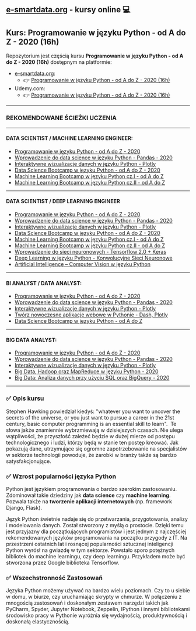 ## [e-smartdata.org](https://e-smartdata.org/) - kursy online :computer:
## Kurs: Programowanie w języku Python - od A do Z - 2020 (16h) 
Repozytorium jest częścią kursu **Programowanie w języku Python - od A do Z - 2020 (16h)** dostępnym na platformie:
* [e-smartdata.org](https://e-smartdata.org/):
  * :point_right: [Programowanie w języku Python - od A do Z - 2020 (16h)](https://e-smartdata.teachable.com/p/programowanie-w-jezyku-python-od-a-do-z)
* Udemy.com:
  * :point_right: [Programowanie w języku Python - od A do Z - 2020 (16h)](https://www.udemy.com/course/programowanie-w-jezyku-python/?referralCode=C7E5AD6D60ADCBDEF759)
  
---
### REKOMENDOWANE ŚCIEŻKI UCZENIA
---
#### DATA SCIENTIST / MACHINE LEARNING ENGINEER:

* [Programowanie w języku Python - od A do Z - 2020](https://www.udemy.com/course/programowanie-w-jezyku-python/?referralCode=C7E5AD6D60ADCBDEF759)
* [Wprowadzenie do data science w języku Python - Pandas - 2020](https://www.udemy.com/course/wprowadzenie-data-science/?referralCode=D85D646D30D785FD5277)
* [Interaktywne wizualizacje danych w języku Python - Plotly](https://www.udemy.com/course/wizualizacje-danych-python/?referralCode=A548AF40A5D2D658DAE6)
* [Data Science Bootcamp w języku Python - od A do Z - 2020](https://www.udemy.com/course/data-science-bootcamp-python/?referralCode=7ACF0CA84807A88740FB)
* [Machine Learning Bootcamp w języku Python cz.I - od A do Z](https://www.udemy.com/course/machine-learning-bootcamp-w-jezyku-python/?referralCode=92994CE6227390CFA9D7)
* [Machine Learning Bootcamp w języku Python cz.II - od A do Z](https://www.udemy.com/course/machine-learning-bootcamp-w-jezyku-python-ii/?referralCode=AE397842FEFADB697DC8)
---
#### DATA SCIENTIST / DEEP LEARNING ENGINEER

* [Programowanie w języku Python - od A do Z - 2020](https://www.udemy.com/course/programowanie-w-jezyku-python/?referralCode=C7E5AD6D60ADCBDEF759)
* [Wprowadzenie do data science w języku Python - Pandas - 2020](https://www.udemy.com/course/wprowadzenie-data-science/?referralCode=D85D646D30D785FD5277)
* [Interaktywne wizualizacje danych w języku Python - Plotly](https://www.udemy.com/course/wizualizacje-danych-python/?referralCode=A548AF40A5D2D658DAE6)
* [Data Science Bootcamp w języku Python - od A do Z - 2020](https://www.udemy.com/course/data-science-bootcamp-python/?referralCode=7ACF0CA84807A88740FB)
* [Machine Learning Bootcamp w języku Python cz.I - od A do Z](https://www.udemy.com/course/machine-learning-bootcamp-w-jezyku-python/?referralCode=92994CE6227390CFA9D7)
* [Machine Learning Bootcamp w języku Python cz.II - od A do Z](https://www.udemy.com/course/machine-learning-bootcamp-w-jezyku-python-ii/?referralCode=AE397842FEFADB697DC8)
* [Wprowadzenie do sieci neuronowych - Tensorflow 2.0 + Keras](https://www.udemy.com/course/wprowadzenie-tensorflow-keras/?referralCode=74356FE803194F2C3C42)
* [Deep Learning w języku Python - Konwolucyjne Sieci Neuronowe](https://www.udemy.com/course/deep-learning-w-jezyku-python/?referralCode=24567C4A18A3F17E0B47)
* [Artificial Intelligence – Computer Vision w języku Python](https://www.udemy.com/course/artificial-intelligence-computer-vision/?referralCode=09C26CA07A8F6DF74148)
---
#### BI ANALYST / DATA ANALYST:

* [Programowanie w języku Python - od A do Z - 2020](https://www.udemy.com/course/programowanie-w-jezyku-python/?referralCode=C7E5AD6D60ADCBDEF759)
* [Wprowadzenie do data science w języku Python - Pandas - 2020](https://www.udemy.com/course/wprowadzenie-data-science/?referralCode=D85D646D30D785FD5277)
* [Interaktywne wizualizacje danych w języku Python - Plotly](https://www.udemy.com/course/wizualizacje-danych-python/?referralCode=A548AF40A5D2D658DAE6)
* [Twórz nowoczesne aplikacje webowe w Pythonie - Dash, Plotly](https://www.udemy.com/course/aplikacje-webowe-dash/?referralCode=40C44F12D311213BEC48)
* [Data Science Bootcamp w języku Python - od A do Z](https://www.udemy.com/course/data-science-bootcamp-python/?referralCode=7ACF0CA84807A88740FB)
---
#### BIG DATA ANALYST:

* [Programowanie w języku Python - od A do Z - 2020](https://www.udemy.com/course/programowanie-w-jezyku-python/?referralCode=C7E5AD6D60ADCBDEF759)
* [Wprowadzenie do data science w języku Python - Pandas - 2020](https://www.udemy.com/course/wprowadzenie-data-science/?referralCode=D85D646D30D785FD5277)
* [Interaktywne wizualizacje danych w języku Python - Plotly](https://www.udemy.com/course/wizualizacje-danych-python/?referralCode=A548AF40A5D2D658DAE6)
* [Big Data, Hadoop oraz MapReduce w języku Python - 2020](https://www.udemy.com/course/big-data-hadoop-mapreduce/?referralCode=5D8569C9A3FC2D232B67)
* [Big Data: Analiza danych przy użyciu SQL oraz BigQuery - 2020](https://www.udemy.com/course/big-data-bigquery/?referralCode=10C0A466D6710285AEC6)
---
### :white_check_mark: Opis kursu

Stephen Hawking powiedział kiedyś: "whatever you want to uncover the secrets of the universe, or you just want to 
pursue a career in the 21st century, basic computer programming is an essential skill to learn".  Te słowa jakże 
znamiennie wybrzmiewają w dzisiejszych czasach. Nie ulega wątpliwości, że przyszłość zależeć będzie w dużej mierze 
od postępu technologicznego i ludzi, którzy będą w stanie ten postęp kreować. Jak pokazują dane, utrzymujące się 
ogromne zapotrzebowanie na specjalistów w sektorze technologii powoduje, że zarobki w branży także są bardzo 
satysfakcjonujące. 

### :white_check_mark: Wzrost popularności języka Python

Python jest językiem programowania o bardzo szerokim zastosowaniu. Zdominował takie dziedziny jak **data science** 
czy **machine learning**. Pozwala także na **tworzenie aplikacji internetowych** (np. framework Django, Flask). 

Język Python świetnie nadaje się do przetwarzania, przygotowania, analizy i modelowania danych. Został stworzony 
z myślą o prostocie. Dzięki temu jest przyjazny dla początkujących programistów i jest jednym z najczęściej 
rekomendowanych języków programowania na początku przygody z IT. Na przestrzeni ostatnich lat i rosnącej 
popularności sztucznej inteligencji Python wyrósł na gwiazdę w tym sektorze. Powstało sporo potężnych 
bibliotek do machine learningu, czy deep learningu. Przykładem może być stworzona przez Google biblioteka Tensorflow.

### :white_check_mark: Wszechstronność Zastosowań

Języka Python możemy używać na bardzo wielu poziomach. Czy to u siebie w domu, w biurze, czy uruchamiając skrypty 
w chmurze. W połączeniu z mnogością zastosowań i doskonałym zestawem narzędzi takich jak PyCharm, Spyder, Jupyter
 Notebook, Zeppelin, IPython i innymi bibliotekami środowisko pracy w Pythonie wyróżnia się wydajnością, 
 produktywnością i doskonałą elastycznością.
